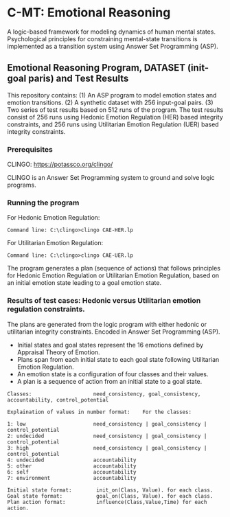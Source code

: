 # C-MT: Emotional Reasoning
A logic-based framework for modeling dynamics of human mental states. Psychological principles for constraining mental-state transitions is implemented as a transition system using Answer Set Programming (ASP). 

## Emotional Reasoning Program, DATASET (init-goal paris) and Test Results
This repository contains: 
(1) An ASP program to model emotion states and emotion transitions. 
(2) A synthetic dataset with 256 input-goal pairs. 
(3) Two series of test results based on 512 runs of the program. The test results consist of 256 runs using Hedonic Emotion Regulation (HER) based integrity constraints, and 256 runs using Utilitarian Emotion Regulation (UER) based integrity constraints.

### Prerequisites

CLINGO: https://potassco.org/clingo/

CLINGO is an Answer Set Programming system to ground and solve logic programs.

### Running the program

For Hedonic Emotion Regulation: 
```
Command line: C:\clingo>clingo CAE-HER.lp
```
For Utilitarian Emotion Regulation: 
```
Command line: C:\clingo>clingo CAE-UER.lp
```

The program generates a plan (sequence of actions) that follows principles for Hedonic Emotion Regulation or Utilitarian Emotion Regulation, based on an initial emotion state leading to a goal emotion state.

### Results of test cases: Hedonic versus Utilitarian emotion regulation constraints.

The plans are generated from the logic program with either hedonic or utilitarian integrity constraints. 
Encoded in Answer Set Programming (ASP).

* Initial states and goal states represent the 16 emotions defined by Appraisal Theory of Emotion.
* Plans span from each initial state to each goal state following Utilitarian Emotion Regulation.
* An emotion state is a configuration of four classes and their values.
* A plan is a sequence of action from an initial state to a goal state.

```
Classes:                    need_consistency, goal_consistency, accountability, control_potential

Explaination of values in number format:    For the classes:

1: low                      need_consistency | goal_consistency | control_potential
2: undecided                need_consistency | goal_consistency | control_potential
3: high                     need_consistency | goal_consistency | control_potential
4: undecided                accountability
5: other                    accountability
6: self                     accountability
7: environment              accountability

Initial state format:        init_on(Class, Value). for each class.
Goal state format:           goal_on(Class, Value). for each class.
Plan action format:          influence(Class,Value,Time) for each action.
```

